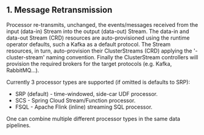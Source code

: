 ## 1. Message Retransmission

Processor re-transmits, unchanged, the events/messages received from the input (data-in) Stream into the output (data-out) Stream.
The data-in and data-out Stream (CRD) resources are auto-provisioned using the runtime operator defaults, such a Kafka as a default protocol.
The Stream resources, in turn, auto-provision their ClusterStreams (CRD) applying the '<stream-name>-cluster-stream' naming convention.
Finally the ClusterStream controllers will provision the required brokers for the target protocols (e.g. Kafka, RabbitMQ...). 

Currently 3 processor types are supported (if omitted is defaults to SRP): 

- SRP (default) - time-windowed, side-car UDF processor.
- SCS - Spring Cloud Stream/Function processor.
- FSQL - Apache Flink (inline) streaming SQL processor.

One can combine multiple different processor types in the same data pipelines.
